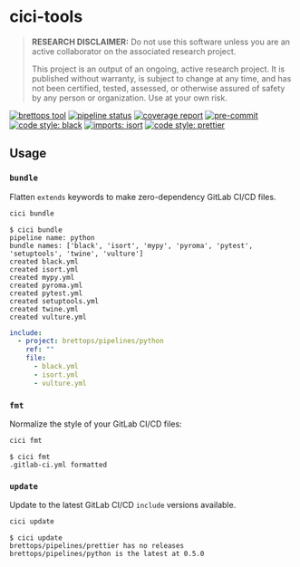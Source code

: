 # cici-tools

> **RESEARCH DISCLAIMER:** Do not use this software unless you are an active
> collaborator on the associated research project.
>
> This project is an output of an ongoing, active research project. It is
> published without warranty, is subject to change at any time, and has not been
> certified, tested, assessed, or otherwise assured of safety by any person or
> organization. Use at your own risk.

<!-- BADGIE TIME -->

[![brettops tool](https://img.shields.io/badge/brettops-tool-209cdf?labelColor=162d50)](https://brettops.io)
[![pipeline status](https://img.shields.io/gitlab/pipeline-status/brettops/tools/cici-tools?branch=main)](https://gitlab.com/brettops/tools/cici-tools/-/commits/main)
[![coverage report](https://img.shields.io/gitlab/pipeline-coverage/brettops/tools/cici-tools?branch=main)](https://gitlab.com/brettops/tools/cici-tools/-/commits/main)
[![pre-commit](https://img.shields.io/badge/pre--commit-enabled-brightgreen?logo=pre-commit)](https://github.com/pre-commit/pre-commit)
[![code style: black](https://img.shields.io/badge/code_style-black-000000.svg)](https://github.com/psf/black)
[![imports: isort](https://img.shields.io/badge/imports-isort-1674b1?style=flat&labelColor=ef8336)](https://pycqa.github.io/isort/)
[![code style: prettier](https://img.shields.io/badge/code_style-prettier-ff69b4.svg)](https://github.com/prettier/prettier)

<!-- END BADGIE TIME -->

## Usage

### `bundle`

Flatten `extends` keywords to make zero-dependency GitLab CI/CD files.

```bash
cici bundle
```

```console
$ cici bundle
pipeline name: python
bundle names: ['black', 'isort', 'mypy', 'pyroma', 'pytest', 'setuptools', 'twine', 'vulture']
created black.yml
created isort.yml
created mypy.yml
created pyroma.yml
created pytest.yml
created setuptools.yml
created twine.yml
created vulture.yml
```

```yaml
include:
  - project: brettops/pipelines/python
    ref: ""
    file:
      - black.yml
      - isort.yml
      - vulture.yml
```

### `fmt`

Normalize the style of your GitLab CI/CD files:

```bash
cici fmt
```

```console
$ cici fmt
.gitlab-ci.yml formatted
```

### `update`

Update to the latest GitLab CI/CD `include` versions available.

```bash
cici update
```

```console
$ cici update
brettops/pipelines/prettier has no releases
brettops/pipelines/python is the latest at 0.5.0
```
